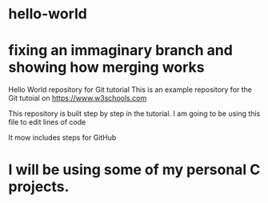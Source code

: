 # hello-world
# fixing an immaginary branch and showing how merging works

Hello World repository for Git tutorial
This is an example repository for the Git tutoial on https://www.w3schools.com

This repository is built step by step in the tutorial.
I am going to be using this file to edit lines of code

It mow includes steps for GitHub
# I will be using some of my personal C projects.

